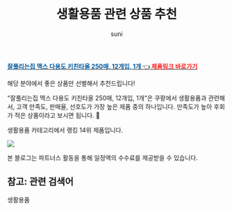 ﻿---
layout: post
title:  "생활용품 관련 상품 추천" 
author: suni
categories: [ 생활용품 ]
tags: []
image: https://static.coupangcdn.com/image/retail/images/3616530499327039-fa46be86-8430-405e-937f-45885ea50834.jpg 
description: "쿠팡에서 관련 상품으로 가장 고객 선호도가 높은 제품 중 하나입니다."
---
<a href="https://link.coupang.com/re/AFFSDP?lptag=AF5011742&pageKey=247800632&itemId=784574287&vendorItemId=4987386426&traceid=V0-113-50a7cbc322a5c623"><b><font color='#01579B'>잘풀리는집 맥스 다용도 키친타올 250매, 12개입, 1개 </font></b>👈<b><font color='#f71919'> 제품링크 바로가기</font></b></a>

해당 분야에서 좋은 상품만 선별해서 추천드립니다!

"잘풀리는집 맥스 다용도 키친타올 250매, 12개입, 1개"은 쿠팡에서 생활용품과 관련해서, 고객 만족도, 판매율, 선호도가 가장 높은 제품 중의 하나입니다.
만족도가 높아 후회가 적은 상품이라고 보시면 됩니다. 🙂

생활용품 카테고리에서 랭킹  14위 제품입니다. 

<a href="https://link.coupang.com/re/AFFSDP?lptag=AF5011742&pageKey=247800632&itemId=784574287&vendorItemId=4987386426&traceid=V0-113-50a7cbc322a5c623"> <img src="https://static.coupangcdn.com/image/retail/images/3616530499327039-fa46be86-8430-405e-937f-45885ea50834.jpg"></a>

본 블로그는 파트너스 활동을 통해 일정액의 수수료를 제공받을 수 있습니다.

## 참고: 관련 검색어    
생활용품